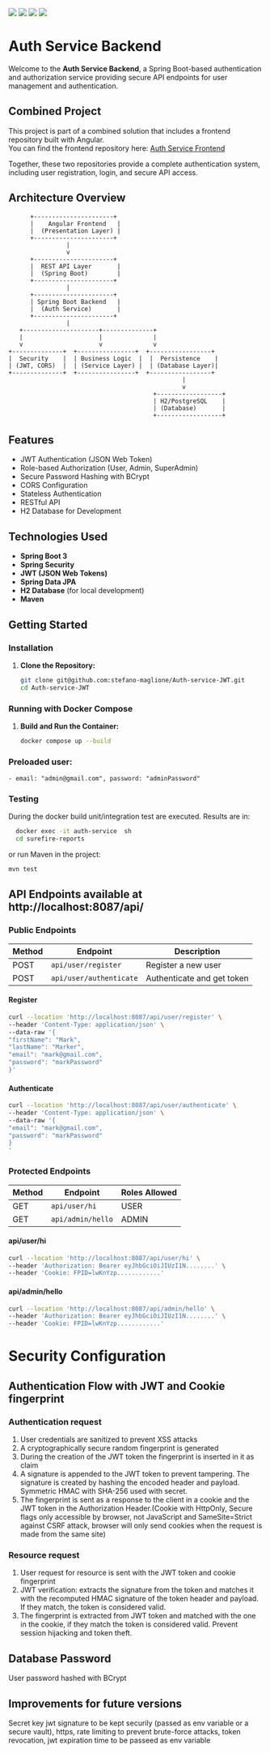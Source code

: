 ![](https://img.shields.io/badge/Spring_boot_3-blueviolet?style=for-the-badge)
![](https://img.shields.io/badge/Spring_Security_6-blueviolet?style=for-the-badge)
![](https://img.shields.io/badge/Java_17-yellow?style=for-the-badge)
![](https://img.shields.io/badge/Json_web_token-blue?style=for-the-badge)

# Auth Service Backend

Welcome to the **Auth Service Backend**, a Spring Boot-based authentication
and authorization service providing secure API endpoints for user management and authentication.

## Combined Project

This project is part of a combined solution that includes a frontend repository built with Angular.  
You can find the frontend repository
here: [Auth Service Frontend](https://github.com/stefano-maglione/Auth-frontend-JWT)

Together, these two repositories provide a complete authentication system, including user registration, login, and
secure API access.

## Architecture Overview

          +----------------------+
          |    Angular Frontend   |
          |  (Presentation Layer) |
          +----------------------+
                    |
                    v
          +----------------------+
          |  REST API Layer       |
          |  (Spring Boot)        |
          +----------------------+
                    |
          +----------------------+
          | Spring Boot Backend   |
          |  (Auth Service)       |
          +----------------------+
                    |
       +---------------------+--------------+
       |                     |              |
       v                     v              v
    +--------------+  +----------------+  +-----------------+
    |  Security    |  | Business Logic  |  |  Persistence    |
    | (JWT, CORS)  |  | (Service Layer) |  | (Database Layer)|
    +--------------+  +----------------+  +-----------------+
                                                    |
                                                    v
                                            +------------------+
                                            | H2/PostgreSQL    |
                                            | (Database)       |
                                            +------------------+

## Features

- JWT Authentication (JSON Web Token)
- Role-based Authorization (User, Admin, SuperAdmin)
- Secure Password Hashing with BCrypt
- CORS Configuration
- Stateless Authentication
- RESTful API
- H2 Database for Development

## Technologies Used

- **Spring Boot 3**
- **Spring Security**
- **JWT (JSON Web Tokens)**
- **Spring Data JPA**
- **H2 Database** (for local development)
- **Maven**

## Getting Started

### Installation

1. **Clone the Repository:**

   ```bash
   git clone git@github.com:stefano-maglione/Auth-service-JWT.git
   cd Auth-service-JWT
   ```

### Running with Docker Compose

1. **Build and Run the Container:**
   ```bash
   docker compose up --build
   ```


### Preloaded user:
    - email: "admin@gmail.com", password: "adminPassword"

### Testing

During the docker build unit/integration test are executed.
Results are in:

 ```bash
   docker exec -it auth-service  sh
   cd surefire-reports
   ```

or run Maven in the project:

```bash
mvn test
```

## API Endpoints available at http://localhost:8087/api/

### Public Endpoints

| Method | Endpoint                | Description                |
|--------|-------------------------|----------------------------|
| POST   | `api/user/register`     | Register a new user        |
| POST   | `api/user/authenticate` | Authenticate and get token |

#### Register

```bash
curl --location 'http://localhost:8087/api/user/register' \
--header 'Content-Type: application/json' \
--data-raw '{
"firstName": "Mark",
"lastName": "Marker",
"email": "mark@gmail.com",
"password": "markPassword"
}'
```

#### Authenticate

```bash
curl --location 'http://localhost:8087/api/user/authenticate' \
--header 'Content-Type: application/json' \
--data-raw '{
"email": "mark@gmail.com",
"password": "markPassword"
}
'
```

### Protected Endpoints

| Method | Endpoint            | Roles Allowed |
|--------|---------------------|---------------|
| GET    | `api/user/hi`       | USER          |
| GET    | `api/admin/hello`   | ADMIN         |


#### api/user/hi

```bash
curl --location 'http://localhost:8087/api/user/hi' \
--header 'Authorization: Bearer eyJhbGciOiJIUzI1N........' \
--header 'Cookie: FPID=lwKnYzp............'

```

#### api/admin/hello

```bash
curl --location 'http://localhost:8087/api/admin/hello' \
--header 'Authorization: Bearer eyJhbGciOiJIUzI1N........' \
--header 'Cookie: FPID=lwKnYzp............'

```

# Security Configuration

## Authentication Flow with JWT and Cookie fingerprint

### Authentication request

1. User credentials are sanitized to prevent XSS attacks
2. A cryptographically secure random fingerprint is generated
3. During the creation of the JWT token the fingerprint is inserted in it as claim
4. A signature is appended to the JWT token to prevent tampering.
   The signature is created by hashing the encoded header and payload.
   Symmetric HMAC with SHA-256 used with secret.
5. The fingerprint is sent as a response to the client in a cookie
   and the JWT token in the Authorization Header.(Cookie with HttpOnly, Secure flags
   only accessible by browser, not JavaScript and SameSite=Strict against CSRF attack,
   browser will only send cookies when the request is made from the same site)

### Resource request

1. User request for resource is sent with the JWT token and cookie fingerprint
2. JWT verification: extracts the signature from the token and matches it with
   the recomputed HMAC signature of the token header and payload. If they match, the token
   is considered valid.
3. The fingerprint is extracted from JWT token and matched with the one in the cookie, if
   they match the token is considered valid. Prevent session hijacking and token theft.

## Database Password

User password hashed with BCrypt

## Improvements for future versions

Secret key jwt signature to be kept securily 
(passed as env variable or a secure vault), 
https, rate limiting to prevent brute-force attacks,
token revocation, jwt expiration time to be passeed as env variable 


